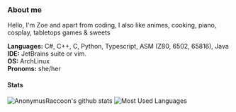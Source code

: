 ### About me

Hello, I'm Zoe and apart from coding, I also like animes, cooking, piano, cosplay, tabletops games & sweets

**Languages:** C#, C++, C, Python, Typescript, ASM (Z80, 6502, 65816), Java\
**IDE:** JetBrains suite or vim.\
**OS:** ArchLinux\
**Pronoms:** she/her

#### Stats
![AnonymusRaccoon's github stats](https://github-readme-stats.vercel.app/api?username=AnonymusRaccoon&count_private=true&show_icons=true&include_all_commits=true&theme=nightowl)
![Most Used Languages](https://github-readme-stats.vercel.app/api/top-langs/?username=AnonymusRaccoon&hide=shaderlab&langs_count=8&layout=compact&theme=nightowl)

